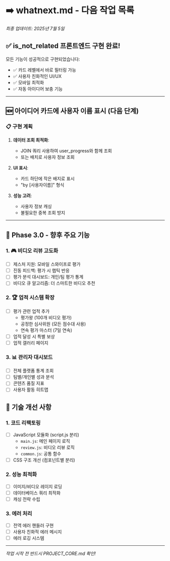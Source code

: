 # ➡️ whatnext.md - 다음 작업 목록
*최종 업데이트: 2025년 7월 5일*

## ✅ is_not_related 프론트엔드 구현 완료!

모든 기능이 성공적으로 구현되었습니다:
- ✅ 카드 레벨에서 바로 필터링 가능
- ✅ 사용자 친화적인 UI/UX
- ✅ 모바일 최적화
- ✅ 자동 아이디어 보충 기능

---

## 🆕 아이디어 카드에 사용자 이름 표시 (다음 단계)

### 📋 구현 계획
1. **데이터 조회 최적화**:
   - JOIN 쿼리 사용하여 user_progress와 함께 조회
   - 또는 배치로 사용자 정보 조회

2. **UI 표시**:
   - 카드 하단에 작은 배지로 표시
   - "by [사용자이름]" 형식

3. **성능 고려**:
   - 사용자 정보 캐싱
   - 불필요한 중복 조회 방지

---

## 🎯 Phase 3.0 - 향후 주요 기능

### 1. 🎮 비디오 리뷰 고도화
- [ ] 제스처 지원: 모바일 스와이프로 평가
- [ ] 진동 피드백: 평가 시 햅틱 반응
- [ ] 평가 분석 대시보드: 개인/팀 평가 통계
- [ ] 비디오 큐 알고리즘: 더 스마트한 비디오 추천

### 2. 🏆 업적 시스템 확장
- [ ] 평가 관련 업적 추가
  - 평가왕 (100개 비디오 평가)
  - 공정한 심사위원 (모든 점수대 사용)
  - 연속 평가 마스터 (7일 연속)
- [ ] 업적 달성 시 특별 보상
- [ ] 업적 갤러리 페이지

### 3. 📊 관리자 대시보드
- [ ] 전체 플랫폼 통계 조회
- [ ] 팀별/개인별 성과 분석
- [ ] 콘텐츠 품질 지표
- [ ] 사용자 활동 히트맵

## 🔧 기술 개선 사항

### 1. 코드 리팩토링
- [ ] JavaScript 모듈화 (script.js 분리)
  - `main.js`: 메인 페이지 로직
  - `review.js`: 비디오 리뷰 로직
  - `common.js`: 공통 함수
- [ ] CSS 구조 개선 (컴포넌트별 분리)

### 2. 성능 최적화
- [ ] 이미지/비디오 레이지 로딩
- [ ] 데이터베이스 쿼리 최적화
- [ ] 캐싱 전략 수립

### 3. 에러 처리
- [ ] 전역 에러 핸들러 구현
- [ ] 사용자 친화적 에러 메시지
- [ ] 에러 로깅 시스템

---
*작업 시작 전 반드시 PROJECT_CORE.md 확인!*
